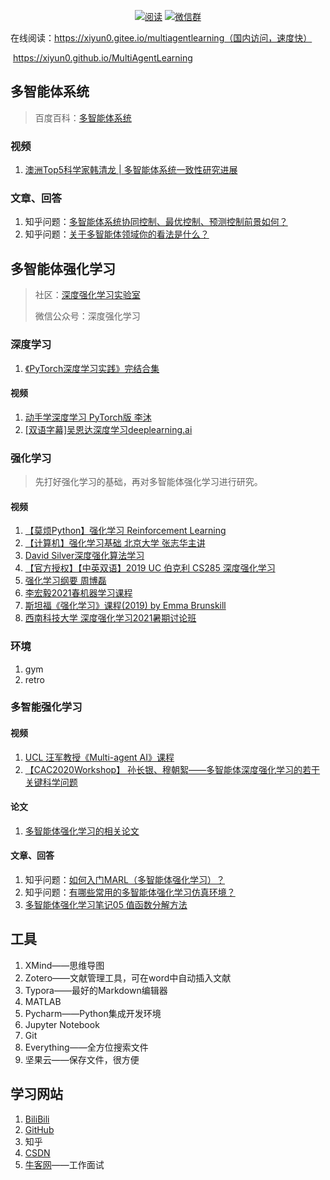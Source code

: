 <p align="center">
  <a href="https://github.com/XiYun0/MultiAgentLearning "><img src="https://img.shields.io/badge/阅读-read-brightgreen.svg" alt="阅读"></a>
  <a href="#联系我"><img src="https://img.shields.io/badge/chat-微信群-blue.svg" alt="微信群"></a>
</p>


在线阅读：https://xiyun0.gitee.io/multiagentlearning（国内访问，速度快）

​				  https://xiyun0.github.io/MultiAgentLearning



## 多智能体系统

> 百度百科：[多智能体系统](https://baike.baidu.com/item/%E5%A4%9A%E6%99%BA%E8%83%BD%E4%BD%93%E7%B3%BB%E7%BB%9F/18161077?fr=aladdin)

### 视频

1. [澳洲Top5科学家韩清龙 | 多智能体系统一致性研究进展](https://www.bilibili.com/video/BV1U54y1C7q9?from=search&seid=3041738828206845163)

### 文章、回答

1. 知乎问题：[多智能体系统协同控制、最优控制、预测控制前景如何？](https://www.zhihu.com/question/363075215)
2. 知乎问题：[关于多智能体领域你的看法是什么？](https://www.zhihu.com/question/27269292/answer/104397064)

## 多智能体强化学习

> 社区：[深度强化学习实验室](http://www.neurondance.com/)
>
> 微信公众号：深度强化学习

### 深度学习

1. [《PyTorch深度学习实践》完结合集](https://www.bilibili.com/video/BV1Y7411d7Ys)

#### 视频

1. [动手学深度学习 PyTorch版 李沐](https://space.bilibili.com/1567748478/channel/seriesdetail?sid=358497&ctype=0)
2. [[双语字幕]吴恩达深度学习deeplearning.ai](https://www.bilibili.com/video/BV1FT4y1E74V?from=search&seid=16086689102925604515)



### 强化学习

>先打好强化学习的基础，再对多智能体强化学习进行研究。

#### 视频

1. [【莫烦Python】强化学习 Reinforcement Learning](https://www.bilibili.com/video/BV13W411Y75P?spm_id_from=333.999.0.0)
2. [【计算机】强化学习基础 北京大学 张志华主讲](https://www.bilibili.com/video/BV1Et4y1C7co?from=search&seid=8069390509883981629)
3. [David Silver深度强化算法学习](https://www.bilibili.com/video/BV1kb411i7KG?from=search&seid=1218646517872101420)
4. [【官方授权】【中英双语】2019 UC 伯克利 CS285 深度强化学习](https://www.bilibili.com/video/BV1dJ411W78A?from=search&seid=10070773419678255802&spm_id_from=333.337.0.0)
5. [强化学习纲要 周博磊](https://www.bilibili.com/video/BV1LE411G7Xj?spm_id_from=333.999.0.0)
6. [李宏毅2021春机器学习课程](https://www.bilibili.com/video/BV1Wv411h7kN?from=search&seid=17356459163097105280)
7. [斯坦福《强化学习》课程(2019) by Emma Brunskill](https://www.bilibili.com/video/BV1sb411s7eQ?from=search&seid=4338659373392550318&spm_id_from=333.337.0.0)
8. [西南科技大学 深度强化学习2021暑期讨论班](https://www.bilibili.com/video/BV1hq4y1n7aU?from=search&seid=1682598779417004563&spm_id_from=333.337.0.0)

### 环境

1. gym
2. retro

### 多智能强化学习

#### 视频

1. [UCL 汪军教授《Multi-agent AI》课程](https://www.bilibili.com/video/BV1fz4y1S72S?from=search&seid=8806849082377692985&spm_id_from=333.337.0.0)
2. [【CAC2020Workshop】 孙长银、穆朝絮——多智能体深度强化学习的若干关键科学问题](https://www.bilibili.com/video/BV1YK4y1j7zV?from=search&seid=2319604069792408311)

#### 论文

1. [多智能体强化学习的相关论文](./docs/MARL/多智能体强化学习的相关论文.md)

#### 文章、回答

1. 知乎问题：[如何入门MARL（多智能体强化学习）？](https://www.zhihu.com/question/436486969/answer/1647519515)
2. 知乎问题：[有哪些常用的多智能体强化学习仿真环境？](https://www.zhihu.com/question/332942236/answer/1295507780)
3. [多智能体强化学习笔记05 值函数分解方法](https://zhuanlan.zhihu.com/p/134209510)

## 工具

1. XMind——思维导图
3. Zotero——文献管理工具，可在word中自动插入文献
4. Typora——最好的Markdown编辑器
5. MATLAB
6. Pycharm——Python集成开发环境
7. Jupyter Notebook
8. Git
10. Everything——全方位搜索文件
11. 坚果云——保存文件，很方便



## 学习网站

1. [BiliBili](https://www.bilibili.com/)
2. [GitHub](https://github.com/)
3. 知乎
4. [CSDN](https://www.csdn.net/)
5. [牛客网](https://www.nowcoder.com/)——工作面试




